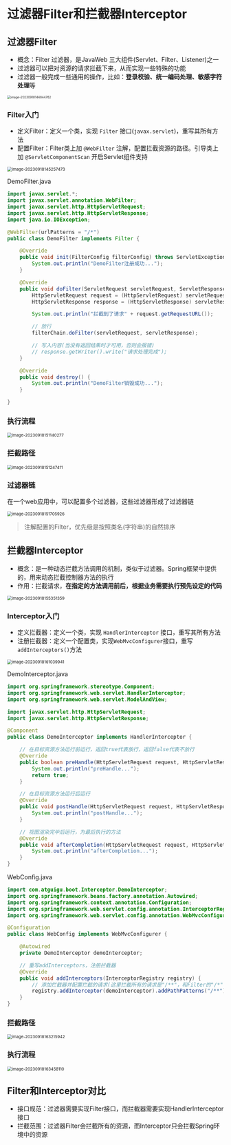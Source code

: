 # 过滤器Filter和拦截器Interceptor

## 过滤器Filter

- 概念：Filter 过滤器，是JavaWeb 三大组件(Servlet、Filter、Listener)之一
- 过滤器可以把对资源的请求拦截下来，从而实现一些特殊的功能
- 过滤器一般完成一些通用的操作，比如：**登录校验、统一编码处理、敏感字符处理**等

<img src="img/13.过滤器Filter和拦截器Interceptor/image-20230918144844762.png" alt="image-20230918144844762" style="zoom: 50%;" />

### Filter入门

- 定义Filter：定义一个类，实现 `Filter` 接口(`javax.servlet`)，重写其所有方法
- 配置Filter：Filter类上加 `@WebFilter` 注解，配置拦截资源的路径。引导类上加 `@ServletComponentScan` 开启Servlet组件支持

<img src="img/13.过滤器Filter和拦截器Interceptor/image-20230918145257473.png" alt="image-20230918145257473" style="zoom: 67%;" />

DemoFilter.java

```java
import javax.servlet.*;
import javax.servlet.annotation.WebFilter;
import javax.servlet.http.HttpServletRequest;
import javax.servlet.http.HttpServletResponse;
import java.io.IOException;

@WebFilter(urlPatterns = "/*")
public class DemoFilter implements Filter {

    @Override
    public void init(FilterConfig filterConfig) throws ServletException {
        System.out.println("DemoFilter注册成功...");
    }

    @Override
    public void doFilter(ServletRequest servletRequest, ServletResponse servletResponse, FilterChain filterChain) throws IOException, ServletException {
        HttpServletRequest request = (HttpServletRequest) servletRequest;
        HttpServletResponse response = (HttpServletResponse) servletResponse;

        System.out.println("拦截到了请求" + request.getRequestURL());

        // 放行
        filterChain.doFilter(servletRequest, servletResponse);

        // 写入内容(当没有返回结果时才可用，否则会报错)
        // response.getWriter().write("请求处理完成");
    }

    @Override
    public void destroy() {
        System.out.println("DemoFilter销毁成功...");
    }

}
```

### 执行流程

<img src="img/13.过滤器Filter和拦截器Interceptor/image-20230918151140277.png" alt="image-20230918151140277" style="zoom:67%;" />

### 拦截路径

<img src="img/13.过滤器Filter和拦截器Interceptor/image-20230918151247411.png" alt="image-20230918151247411" style="zoom: 67%;" />

### 过滤器链

在一个web应用中，可以配置多个过滤器，这些过滤器形成了过滤器链

<img src="img/13.过滤器Filter和拦截器Interceptor/image-20230918151705926.png" alt="image-20230918151705926" style="zoom:67%;" />

> 注解配置的Filter，优先级是按照类名(字符串)的自然排序

## 拦截器Interceptor

- 概念：是一种动态拦截方法调用的机制，类似于过滤器。Spring框架中提供的，用来动态拦截控制器方法的执行
- 作用：拦截请求，**在指定的方法调用前后，根据业务需要执行预先设定的代码**

<img src="img/13.过滤器Filter和拦截器Interceptor/image-20230918155351359.png" alt="image-20230918155351359" style="zoom:67%;" />

### Interceptor入门

- 定义拦截器：定义一个类，实现 `HandlerInterceptor` 接口，重写其所有方法
- 注册拦截器：定义一个配置类，实现`WebMvcConfigurer`接口，重写`addInterceptors()`方法

<img src="img/13.过滤器Filter和拦截器Interceptor/image-20230918161039941.png" alt="image-20230918161039941" style="zoom:67%;" />

DemoInterceptor.java

```java
import org.springframework.stereotype.Component;
import org.springframework.web.servlet.HandlerInterceptor;
import org.springframework.web.servlet.ModelAndView;

import javax.servlet.http.HttpServletRequest;
import javax.servlet.http.HttpServletResponse;

@Component
public class DemoInterceptor implements HandlerInterceptor {

    // 在目标资源方法运行前运行，返回true代表放行，返回false代表不放行
    @Override
    public boolean preHandle(HttpServletRequest request, HttpServletResponse response, Object handler) throws Exception {
        System.out.println("preHandle...");
        return true;
    }

    // 在目标资源方法运行后运行
    @Override
    public void postHandle(HttpServletRequest request, HttpServletResponse response, Object handler, ModelAndView modelAndView) throws Exception {
        System.out.println("postHandle...");
    }

    // 视图渲染完毕后运行，为最后执行的方法
    @Override
    public void afterCompletion(HttpServletRequest request, HttpServletResponse response, Object handler, Exception ex) throws Exception {
        System.out.println("afterCompletion...");
    }
}
```

WebConfig.java

```java
import com.atguigu.boot.Interceptor.DemoInterceptor;
import org.springframework.beans.factory.annotation.Autowired;
import org.springframework.context.annotation.Configuration;
import org.springframework.web.servlet.config.annotation.InterceptorRegistry;
import org.springframework.web.servlet.config.annotation.WebMvcConfigurer;

@Configuration
public class WebConfig implements WebMvcConfigurer {

    @Autowired
    private DemoInterceptor demoInterceptor;

    // 重写addInterceptors，注册拦截器
    @Override
    public void addInterceptors(InterceptorRegistry registry) {
        // 添加拦截器并配置拦截的请求(这里拦截所有的请求是"/**"，和Filter的"/*"不同)
        registry.addInterceptor(demoInterceptor).addPathPatterns("/**");
    }
}
```

### 拦截路径

<img src="img/13.过滤器Filter和拦截器Interceptor/image-20230918163215942.png" alt="image-20230918163215942" style="zoom: 67%;" />

### 执行流程

<img src="img/13.过滤器Filter和拦截器Interceptor/image-20230918163458110.png" alt="image-20230918163458110" style="zoom:67%;" />

## Filter和Interceptor对比

- 接口规范：过滤器需要实现Filter接口，而拦截器需要实现HandlerInterceptor接口
- 拦截范围：过滤器Filter会拦截所有的资源，而Interceptor只会拦截Spring环境中的资源
